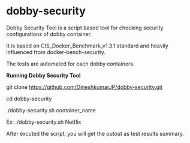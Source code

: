 # dobby-security


Dobby Security Tool is a script based tool for checking security configurations of dobby container.

It is based on CIS_Docker_Benchmark_v1.3.1 standard and heavily influenced from docker-bench-security.

The tests are automated for each dobby containers.

**Running Dobby Security Tool**

git clone https://github.com/DineshkumarJP/dobby-security.git

cd dobby-security

./dobby-security.sh container_name

Ex: ./dobby-security.sh Netflix

After excuted the script, you will get the outout as test results summary.
